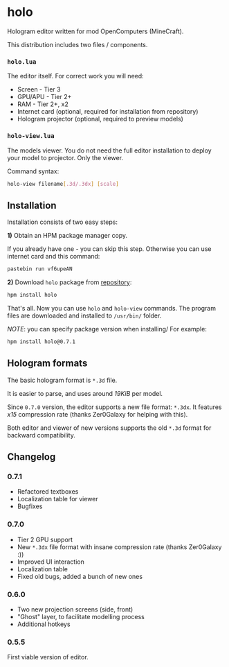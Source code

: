 # holo
Hologram editor written for mod OpenComputers (MineCraft).

This distribution includes two files / components.

### `holo.lua`
The editor itself. For correct work you will need:
* Screen - Tier 3
* GPU/APU - Tier 2+
* RAM - Tier 2+, x2
* Internet card (optional, required for installation from repository)
* Hologram projector (optional, required to preview models)

### `holo-view.lua`
The models viewer. You do not need the full editor installation to deploy your model to projector.
Only the viewer.

Command syntax:

```sh
holo-view filename[.3d/.3dx] [scale]
```

## Installation
Installation consists of two easy steps:

**1)** Obtain an HPM package manager copy.

If you already have one - you can skip this step. Otherwise you can use internet card and this command:

```sh
pastebin run vf6upeAN
```

**2)** Download `holo` package from [repository](https://hel.fomalhaut.me/#packages/holo):

```sh
hpm install holo
```

That's all. Now you can use `holo` and `holo-view` commands. The program files are downloaded and installed to `/usr/bin/` folder.

*NOTE*: you can specify package version when installing/ For example:

```sh
hpm install holo@0.7.1
```

## Hologram formats
The basic hologram format is `*.3d` file.

It is easier to parse, and uses around *19KiB* per model.

Since `0.7.0` version, the editor supports a new file format: `*.3dx`. 
It features *x15* compression rate (thanks Zer0Galaxy for helping with this).

Both editor and viewer of new versions supports the old `*.3d` format for backward compatibility.

## Changelog

### 0.7.1
* Refactored textboxes
* Localization table for viewer
* Bugfixes

### 0.7.0
* Tier 2 GPU support
* New `*.3dx` file format with insane compression rate (thanks Zer0Galaxy :))
* Improved UI interaction
* Localization table
* Fixed old bugs, added a bunch of new ones

### 0.6.0
* Two new projection screens (side, front)
* "Ghost" layer, to facilitate modelling process
* Additional hotkeys

### 0.5.5
First viable version of editor.

